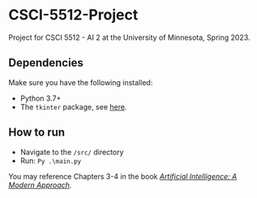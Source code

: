 # CSCI-5512-Project
Project for CSCI 5512 - AI 2 at the University of Minnesota, Spring 2023.

## Dependencies
Make sure you have the following installed:
- Python 3.7+
- The `tkinter` package, see [here](https://docs.python.org/3/library/tkinter.html).

## How to run
- Navigate to the `/src/` directory
- Run: `Py .\main.py`

You may reference Chapters 3-4 in the book *[Artificial Intelligence: A Modern Approach](http://aima.cs.berkeley.edu).*
